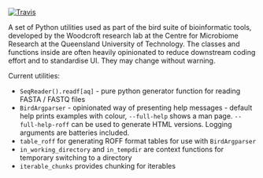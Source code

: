 [![Travis](https://api.travis-ci.com/wwood/bird_tool_utils-python.svg?branch=main)](https://travis-ci.com/wwood/bird_tool_utils-python)

A set of Python utilities used as part of the bird suite of bioinformatic tools,
developed by the Woodcroft research lab at the Centre for Microbiome Research at
the Queensland University of Technology. The classes and functions inside are
often heavily opinionated to reduce downstream coding effort and to standardise
UI. They may change without warning.

Current utilities:

* `SeqReader().readf[aq]` - pure python generator function for reading FASTA / FASTQ files
* `BirdArgparser` - opinionated way of presenting help messages - default help prints examples with colour, `--full-help` shows a man page. `--full-help-roff` can be used to generate HTML versions. Logging arguments are batteries included.
* `table_roff` for generating ROFF format tables for use with `BirdArgparser`
* `in_working_directory` and `in_tempdir` are context functions for temporary switching to a directory
* `iterable_chunks` provides chunking for iterables
